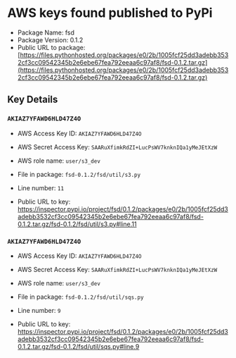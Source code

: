 # AWS keys found published to PyPi

* Package Name: fsd
* Package Version: 0.1.2
* Public URL to package: [https://files.pythonhosted.org/packages/e0/2b/1005fcf25dd3adebb3532cf3cc09542345b2e6ebe67fea792eeaa6c97af8/fsd-0.1.2.tar.gz](https://files.pythonhosted.org/packages/e0/2b/1005fcf25dd3adebb3532cf3cc09542345b2e6ebe67fea792eeaa6c97af8/fsd-0.1.2.tar.gz)

## Key Details

### `AKIAZ7YFAWD6HLD47Z4O`

* AWS Access Key ID: `AKIAZ7YFAWD6HLD47Z4O`
* AWS Secret Access Key: `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` 
* AWS role name: `user/s3_dev`
* File in package: `fsd-0.1.2/fsd/util/s3.py`
* Line number: `11`

* Public URL to key: https://inspector.pypi.io/project/fsd/0.1.2/packages/e0/2b/1005fcf25dd3adebb3532cf3cc09542345b2e6ebe67fea792eeaa6c97af8/fsd-0.1.2.tar.gz/fsd-0.1.2/fsd/util/s3.py#line.11



### `AKIAZ7YFAWD6HLD47Z4O`

* AWS Access Key ID: `AKIAZ7YFAWD6HLD47Z4O`
* AWS Secret Access Key: `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` 
* AWS role name: `user/s3_dev`
* File in package: `fsd-0.1.2/fsd/util/sqs.py`
* Line number: `9`

* Public URL to key: https://inspector.pypi.io/project/fsd/0.1.2/packages/e0/2b/1005fcf25dd3adebb3532cf3cc09542345b2e6ebe67fea792eeaa6c97af8/fsd-0.1.2.tar.gz/fsd-0.1.2/fsd/util/sqs.py#line.9


